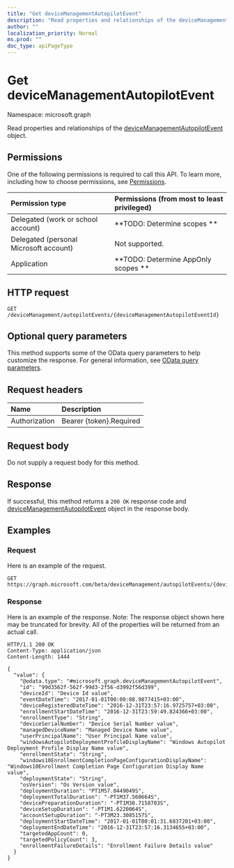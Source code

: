 ```yaml
---
title: "Get deviceManagementAutopilotEvent"
description: "Read properties and relationships of the deviceManagementAutopilotEvent object."
author: ""
localization_priority: Normal
ms.prod: ""
doc_type: apiPageType
---
```


# Get deviceManagementAutopilotEvent

Namespace: microsoft.graph

Read properties and relationships of the [deviceManagementAutopilotEvent](../resources/devicemanagementautopilotevent.md) object.

## Permissions
One of the following permissions is required to call this API. To learn more, including how to choose permissions, see [Permissions](/concepts/permissions-reference.md).

|Permission type|Permissions (from most to least privileged)|
|:---|:---|
|Delegated (work or school account)|**TODO: Determine scopes **|
|Delegated (personal Microsoft account)|Not supported.|
|Application|**TODO: Determine AppOnly scopes **|

## HTTP request
<!-- {
  "blockType": "ignored"
}
-->
``` http
GET /deviceManagement/autopilotEvents/{deviceManagementAutopilotEventId}
```

## Optional query parameters
This method supports some of the OData query parameters to help customize the response. For general information, see [OData query parameters](/graph/query-parameters).

## Request headers
|Name|Description|
|:---|:---|
|Authorization|Bearer {token}.Required|

## Request body
Do not supply a request body for this method.

## Response
If successful, this method returns a `200 OK` response code and [deviceManagementAutopilotEvent](../resources/devicemanagementautopilotevent.md) object in the response body.

## Examples

### Request
Here is an example of the request.
<!-- {
  "blockType": "request",
  "name": "get_devicemanagementautopilotevent"
}
-->
``` http
GET https://graph.microsoft.com/beta/deviceManagement/autopilotEvents/{deviceManagementAutopilotEventId}
```

### Response
Here is an example of the response. Note: The response object shown here may be truncated for brevity. All of the properties will be returned from an actual call.
<!-- {
  "blockType": "response",
  "truncated": true,
  "@odata.type": "microsoft.graph.deviceManagementAutopilotEvent"
}
-->
``` http
HTTP/1.1 200 OK
Content-Type: application/json
Content-Length: 1444

{
  "value": {
    "@odata.type": "#microsoft.graph.deviceManagementAutopilotEvent",
    "id": "99d3562f-562f-99d3-2f56-d3992f56d399",
    "deviceId": "Device Id value",
    "eventDateTime": "2017-01-01T00:00:08.9877415+03:00",
    "deviceRegisteredDateTime": "2016-12-31T23:57:16.9725757+03:00",
    "enrollmentStartDateTime": "2016-12-31T23:59:49.824366+03:00",
    "enrollmentType": "String",
    "deviceSerialNumber": "Device Serial Number value",
    "managedDeviceName": "Managed Device Name value",
    "userPrincipalName": "User Principal Name value",
    "windowsAutopilotDeploymentProfileDisplayName": "Windows Autopilot Deployment Profile Display Name value",
    "enrollmentState": "String",
    "windows10EnrollmentCompletionPageConfigurationDisplayName": "Windows10Enrollment Completion Page Configuration Display Name value",
    "deploymentState": "String",
    "osVersion": "Os Version value",
    "deploymentDuration": "PT1M57.0449049S",
    "deploymentTotalDuration": "-PT1M37.560664S",
    "devicePreparationDuration": "-PT1M38.7158703S",
    "deviceSetupDuration": "-PT1M1.6220064S",
    "accountSetupDuration": "-PT3M23.3085157S",
    "deploymentStartDateTime": "2017-01-01T00:01:31.6837201+03:00",
    "deploymentEndDateTime": "2016-12-31T23:57:16.3134655+03:00",
    "targetedAppCount": 0,
    "targetedPolicyCount": 3,
    "enrollmentFailureDetails": "Enrollment Failure Details value"
  }
}
```

